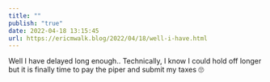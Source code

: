 ```yaml
---
title: ""
publish: "true"
date: 2022-04-18 13:15:45
url: https://ericmwalk.blog/2022/04/18/well-i-have.html
---
```

Well I have delayed long enough.. Technically, I know I could hold off longer but it is finally time to pay the piper and submit my taxes 🙄